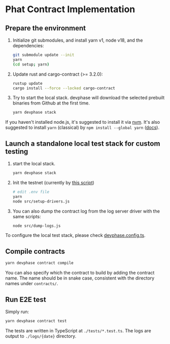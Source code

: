 # Phat Contract Implementation

## Prepare the environment

1. Initialize git submodules, and install yarn v1, node v18, and the dependencies:

    ```bash
    git submodule update --init
    yarn
    (cd setup; yarn)
    ```

2. Update rust and cargo-contract (>= 3.2.0):

    ```bash
    rustup update
    cargo install --force --locked cargo-contract
    ```

3. Try to start the local stack. devphase will download the selected prebuilt binaries from Github at the first time.

    ```bash
    yarn devphase stack
    ```

If you haven't installed node.js, it's suggested to install it via [nvm](https://github.com/nvm-sh/nvm#install--update-script). 
It's also suggested to install `yarn` (classical) by `npm install --global yarn` ([docs](https://classic.yarnpkg.com/lang/en/docs/install)).

## Launch a standalone local test stack for custom testing

1. start the local stack.

    ```bash
    yarn devphase stack
    ```

2. Init the testnet (currently by [this script](https://github.com/shelvenzhou/phala-blockchain-setup))

    ```bash
    # edit .env file
    yarn
    node src/setup-drivers.js
    ```

3. You can also dump the contract log from the log server driver with the same scripts:

    ```bash
    node src/dump-logs.js
    ```

To configure the local test stack, please check [devphase.config.ts](./devphase.config.ts).

## Compile contracts

```bash
yarn devphase contract compile
```

You can also specify which the contract to build by adding the contract name. The name should be
in snake case, consistent with the directory names under `contracts/`.

## Run E2E test

Simply run:

```bash
yarn devphase contract test
```

The tests are written in TypeScript at `./tests/*.test.ts`. The logs are output to `./logs/{date}`
directory.


